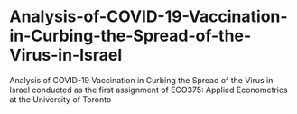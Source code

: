 # Analysis-of-COVID-19-Vaccination-in-Curbing-the-Spread-of-the-Virus-in-Israel
 Analysis of COVID-19 Vaccination in Curbing the Spread of the Virus in Israel conducted as the first assignment of ECO375: Applied Econometrics at the University of Toronto
